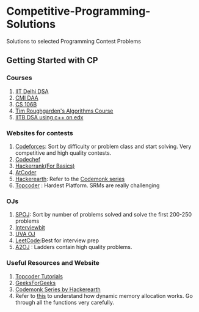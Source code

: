 # Competitive-Programming-Solutions
Solutions to selected Programming Contest Problems
## Getting Started with CP
### Courses
1. [IIT Delhi DSA](https://www.youtube.com/playlist?list=PLBF3763AF2E1C572F)
2. [CMI DAA](https://www.youtube.com/playlist?list=PLGdMwVKbjVQ8Ew7KUp65sRL9_k2_3xlKE)
3. [CS 106B](https://www.youtube.com/playlist?list=PLT0wqqmbAFnfdRRCnzqY943MDyaNa3KSy)
4. [Tim Roughgarden's Algorithms Course](https://www.youtube.com/playlist?list=PLXFMmlk03Dt7Q0xr1PIAriY5623cKiH7V)
5. [IITB DSA using c++ on edx](https://courses.edx.org/courses/course-v1:IITBombayX+CS213.2x+1T2018/course/)

### Websites for contests
1. [Codeforces](https://codeforces.com/): Sort by difficulty or problem class and start solving. Very competitive and high quality contests.
2. [Codechef](http://codechef.com)
3. [Hackerrank(For Basics)](https://hackerrank.com)
4. [AtCoder](https://atcoder.jp/)
5. [Hackerearth](https://www.hackerearth.com): Refer to the [Codemonk series](https://www.hackerearth.com/practice/codemonk/)
6. [Topcoder](https://www.topcoder.com/) : Hardest Platform. SRMs are really challenging
### OJs 
1. [SPOJ](https://spoj.com/problems/classical/): Sort by number of problems solved and solve the first 200-250 problems
2. [Interviewbit](http://interviewbit.com) 
3. [UVA OJ](https://UVA.onlinejudge.org/index.php?option=com_onlinejudge&Itemid=8&category=301)
4. [LeetCode](https://leetcode.com):Best for interview prep
5. [A2OJ](https://a2oj.com/ladder?ID=11) : Ladders contain high quality problems.

### Useful Resources and Website
1. [Topcoder Tutorials](https://www.topcoder.com/community/competitive-programming/tutorials/)
2. [GeeksForGeeks](https://www.geeksforgeeks.org/)
3. [Codemonk Series by Hackerearth](https://www.hackerearth.com/practice/codemonk/)
4. Refer to [this](https://github.com/ighosh98/DSA-codes/tree/master/lab4) to understand how dynamic memory allocation works. Go through all the functions very carefully. 
